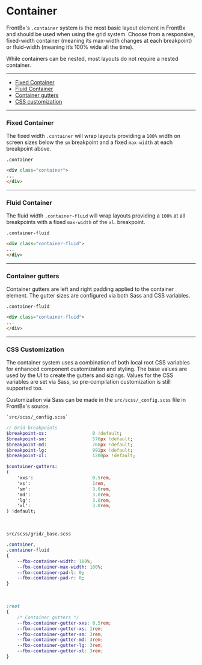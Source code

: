 # Container

FrontBx's `.container` system is the most basic layout element in FrontBx and should be used when using the grid system. Choose from a responsive, fixed-width container (meaning its max-width changes at each breakpoint) or fluid-width (meaning it’s 100% wide all the time).

While containers can be nested, most layouts do not require a nested container.

---

*   [Fixed Container](#fixed-container)
*   [Fluid Container](#fluid-container)
*   [Container gutters](#container-gutters)
*   [CSS customization](#css-customization)

---

### Fixed Container

The fixed width `.container` will wrap layouts providing a `100%` width on screen sizes below the `sm` breakpoint and a fixed `max-width` at each breakpoint above.

<div class="code-content-example">
    <div class="parent-row-diagram"><code>.container</code></div>
    <div class="container">
        <div class="col col-9 gutter-xxs gutter-r">
            <div class="bg-salmon fill"></div>
        </div>
        <div class="col col-3 gutter-xxs gutter-l">
            <div class="bg-bb-blue fill"></div>
        </div>
    </div>
</div>

```html
<div class="container">
...
</div>
```

---

### Fluid Container

The fluid width `.container-fluid` will wrap layouts providing a `100%` at all breakpoints with a fixed `max-width` of the `xl`. breakpoint.

<div class="code-content-example">
    <div class="parent-row-diagram"><code>.container-fluid</code></div>
    <div class="container-fluid">
        <div class="col col-9 gutter-xxs gutter-r">
            <div class="bg-salmon fill"></div>
        </div>
        <div class="col col-3 gutter-xxs gutter-l">
            <div class="bg-bb-blue fill"></div>
        </div>
    </div>
</div>

```html
<div class="container-fluid">
...
</div>
```

---

### Container gutters

Container gutters are left and right padding applied to the container element. The gutter sizes are configured via both Sass and CSS variables.

<div class="code-content-example">
    <div class="parent-row-diagram"><code>.container-fluid</code></div>
    <div class="container-fluid highlight-gutters">
        <div class="col col-9 gutter-xxs gutter-r">
            <div class="bg-salmon fill"></div>
        </div>
        <div class="col col-3 gutter-xxs gutter-l">
            <div class="bg-bb-blue fill"></div>
        </div>
    </div>
</div>

```html
<div class="container-fluid">
...
</div>
```

---

### CSS Customization

The container system uses a combination of both local root CSS variables for enhanced component customization and styling. The base values are used by the UI to create the gutters and sizings. Values for the CSS variables are set via Sass, so pre-compilation customization is still supported too.

Customization via Sass can be made in the `src/scss/_config.scss` file in FrontBx's source.

```file-path
`src/scss/_config.scss`
```
```sass
// Grid breakpoints
$breakpoint-xs:                 0 !default;
$breakpoint-sm:                 576px !default;
$breakpoint-md:                 768px !default;
$breakpoint-lg:                 992px !default;
$breakpoint-xl:                 1200px !default;

$container-gutters:
(
    'xxs':                      0.5rem,
    'xs':                       1rem,
    'sm':                       3.0rem,
    'md':                       3.0rem,
    'lg':                       3.0rem,
    'xl':                       3.0rem,
) !default;
```

<br>

```file-path
src/scss/grid/_base.scss
```
```sass
.container,
.container-fluid
{
    --fbx-container-width: 100%;
    --fbx-container-max-width: 100%;
    --fbx-container-pad-l: 0;
    --fbx-container-pad-r: 0;
}
```

<br>

```css
:root
{
    /* Container gutters */
    --fbx-container-gutter-xxs: 0.5rem;
    --fbx-container-gutter-xs: 1rem;
    --fbx-container-gutter-sm: 3rem;
    --fbx-container-gutter-md: 3rem;
    --fbx-container-gutter-lg: 3rem;
    --fbx-container-gutter-xl: 3rem;
}
```

